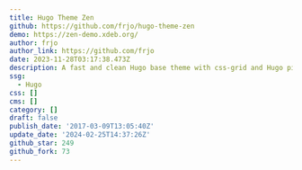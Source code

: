```yaml
---
title: Hugo Theme Zen
github: https://github.com/frjo/hugo-theme-zen
demo: https://zen-demo.xdeb.org/
author: frjo
author_link: https://github.com/frjo
date: 2023-11-28T03:17:38.473Z
description: A fast and clean Hugo base theme with css-grid and Hugo pipes support.
ssg:
  - Hugo
css: []
cms: []
category: []
draft: false
publish_date: '2017-03-09T13:05:40Z'
update_date: '2024-02-25T14:37:26Z'
github_star: 249
github_fork: 73
---
```

